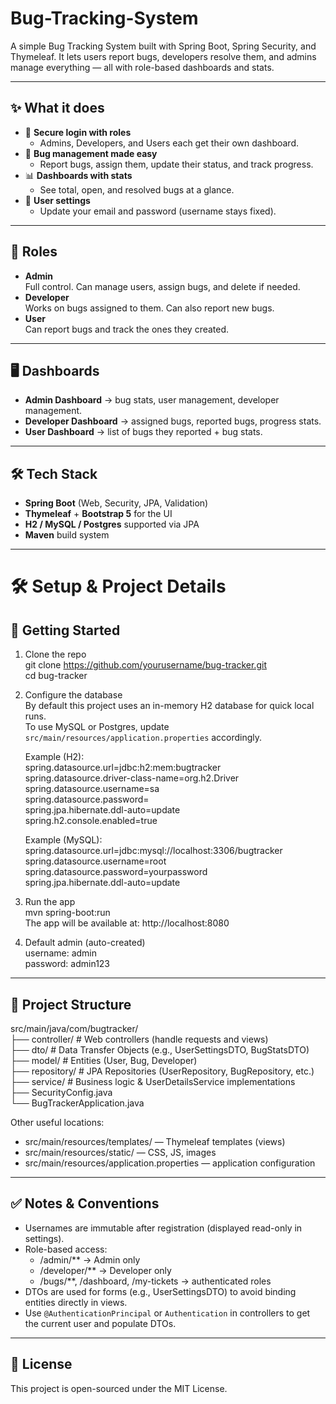 # Bug-Tracking-System
A simple Bug Tracking System built with Spring Boot, Spring Security, and Thymeleaf. It lets users report bugs, developers resolve them, and admins manage everything — all with role-based dashboards and stats. 

---

## ✨ What it does

- 🔑 **Secure login with roles**
  - Admins, Developers, and Users each get their own dashboard.
- 🐛 **Bug management made easy**
  - Report bugs, assign them, update their status, and track progress.
- 📊 **Dashboards with stats**
  - See total, open, and resolved bugs at a glance.
- 👥 **User settings**
  - Update your email and password (username stays fixed).

---

## 👥 Roles

- **Admin**  
  Full control. Can manage users, assign bugs, and delete if needed.
- **Developer**  
  Works on bugs assigned to them. Can also report new bugs.
- **User**  
  Can report bugs and track the ones they created.

---

## 🖥️ Dashboards

- **Admin Dashboard** → bug stats, user management, developer management.  
- **Developer Dashboard** → assigned bugs, reported bugs, progress stats.  
- **User Dashboard** → list of bugs they reported + bug stats.  

---

## 🛠️ Tech Stack

- **Spring Boot** (Web, Security, JPA, Validation)  
- **Thymeleaf** + **Bootstrap 5** for the UI  
- **H2 / MySQL / Postgres** supported via JPA  
- **Maven** build system  

---

# 🛠️ Setup & Project Details

## 🚀 Getting Started

1. Clone the repo  
   git clone https://github.com/yourusername/bug-tracker.git  
   cd bug-tracker  

2. Configure the database  
   By default this project uses an in-memory H2 database for quick local runs.  
   To use MySQL or Postgres, update `src/main/resources/application.properties` accordingly.

   Example (H2):  
   spring.datasource.url=jdbc:h2:mem:bugtracker  
   spring.datasource.driver-class-name=org.h2.Driver  
   spring.datasource.username=sa  
   spring.datasource.password=  
   spring.jpa.hibernate.ddl-auto=update  
   spring.h2.console.enabled=true  

   Example (MySQL):  
   spring.datasource.url=jdbc:mysql://localhost:3306/bugtracker  
   spring.datasource.username=root  
   spring.datasource.password=yourpassword  
   spring.jpa.hibernate.ddl-auto=update  

3. Run the app  
   mvn spring-boot:run  
   The app will be available at: http://localhost:8080  

4. Default admin (auto-created)  
   username: admin  
   password: admin123  

---

## 📂 Project Structure

src/main/java/com/bugtracker/  
├── controller/   # Web controllers (handle requests and views)  
├── dto/          # Data Transfer Objects (e.g., UserSettingsDTO, BugStatsDTO)  
├── model/        # Entities (User, Bug, Developer)  
├── repository/   # JPA Repositories (UserRepository, BugRepository, etc.)  
├── service/      # Business logic & UserDetailsService implementations  
├── SecurityConfig.java  
└── BugTrackerApplication.java  

Other useful locations:  
- src/main/resources/templates/ — Thymeleaf templates (views)  
- src/main/resources/static/ — CSS, JS, images  
- src/main/resources/application.properties — application configuration  

---

## ✅ Notes & Conventions

- Usernames are immutable after registration (displayed read-only in settings).  
- Role-based access:  
  - /admin/** → Admin only  
  - /developer/** → Developer only  
  - /bugs/**, /dashboard, /my-tickets → authenticated roles  
- DTOs are used for forms (e.g., UserSettingsDTO) to avoid binding entities directly in views.  
- Use `@AuthenticationPrincipal` or `Authentication` in controllers to get the current user and populate DTOs.  

---

## 📜 License

This project is open-sourced under the MIT License.
